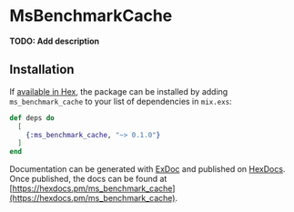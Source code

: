# MsBenchmarkCache

**TODO: Add description**

## Installation

If [available in Hex](https://hex.pm/docs/publish), the package can be installed
by adding `ms_benchmark_cache` to your list of dependencies in `mix.exs`:

```elixir
def deps do
  [
    {:ms_benchmark_cache, "~> 0.1.0"}
  ]
end
```

Documentation can be generated with [ExDoc](https://github.com/elixir-lang/ex_doc)
and published on [HexDocs](https://hexdocs.pm). Once published, the docs can
be found at [https://hexdocs.pm/ms_benchmark_cache](https://hexdocs.pm/ms_benchmark_cache).

